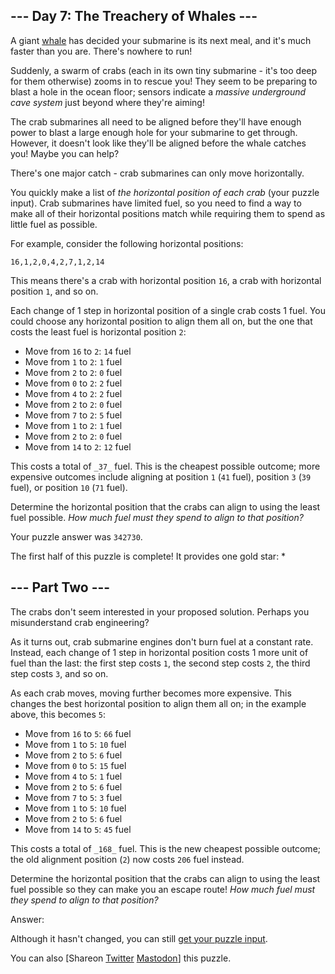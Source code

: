 ## \--- Day 7: The Treachery of Whales ---

A giant [whale](https://en.wikipedia.org/wiki/Sperm_whale) has decided your
submarine is its next meal, and it's much faster than you are. There's nowhere
to run!

Suddenly, a swarm of crabs (each in its own tiny submarine - it's too deep for
them otherwise) zooms in to rescue you! They seem to be preparing to blast a
hole in the ocean floor; sensors indicate a _massive underground cave system_
just beyond where they're aiming!

The crab submarines all need to be aligned before they'll have enough power to
blast a large enough hole for your submarine to get through. However, it
doesn't look like they'll be aligned before the whale catches you! Maybe you
can help?

There's one major catch - crab submarines can only move horizontally.

You quickly make a list of _the horizontal position of each crab_ (your puzzle
input). Crab submarines have limited fuel, so you need to find a way to make
all of their horizontal positions match while requiring them to spend as
little fuel as possible.

For example, consider the following horizontal positions:

    
    
    16,1,2,0,4,2,7,1,2,14

This means there's a crab with horizontal position `16`, a crab with
horizontal position `1`, and so on.

Each change of 1 step in horizontal position of a single crab costs 1 fuel.
You could choose any horizontal position to align them all on, but the one
that costs the least fuel is horizontal position `2`:

  * Move from `16` to `2`: `14` fuel
  * Move from `1` to `2`: `1` fuel
  * Move from `2` to `2`: `0` fuel
  * Move from `0` to `2`: `2` fuel
  * Move from `4` to `2`: `2` fuel
  * Move from `2` to `2`: `0` fuel
  * Move from `7` to `2`: `5` fuel
  * Move from `1` to `2`: `1` fuel
  * Move from `2` to `2`: `0` fuel
  * Move from `14` to `2`: `12` fuel

This costs a total of `_37_` fuel. This is the cheapest possible outcome; more
expensive outcomes include aligning at position `1` (`41` fuel), position `3`
(`39` fuel), or position `10` (`71` fuel).

Determine the horizontal position that the crabs can align to using the least
fuel possible. _How much fuel must they spend to align to that position?_

Your puzzle answer was `342730`.

The first half of this puzzle is complete! It provides one gold star: *

## \--- Part Two ---

The crabs don't seem interested in your proposed solution. Perhaps you
misunderstand crab engineering?

As it turns out, crab submarine engines don't burn fuel at a constant rate.
Instead, each change of 1 step in horizontal position costs 1 more unit of
fuel than the last: the first step costs `1`, the second step costs `2`, the
third step costs `3`, and so on.

As each crab moves, moving further becomes more expensive. This changes the
best horizontal position to align them all on; in the example above, this
becomes `5`:

  * Move from `16` to `5`: `66` fuel
  * Move from `1` to `5`: `10` fuel
  * Move from `2` to `5`: `6` fuel
  * Move from `0` to `5`: `15` fuel
  * Move from `4` to `5`: `1` fuel
  * Move from `2` to `5`: `6` fuel
  * Move from `7` to `5`: `3` fuel
  * Move from `1` to `5`: `10` fuel
  * Move from `2` to `5`: `6` fuel
  * Move from `14` to `5`: `45` fuel

This costs a total of `_168_` fuel. This is the new cheapest possible outcome;
the old alignment position (`2`) now costs `206` fuel instead.

Determine the horizontal position that the crabs can align to using the least
fuel possible so they can make you an escape route! _How much fuel must they
spend to align to that position?_

Answer:

Although it hasn't changed, you can still [get your puzzle input](7/input).

You can also [Shareon
[Twitter](https://twitter.com/intent/tweet?text=I%27ve+completed+Part+One+of+%22The+Treachery+of+Whales%22+%2D+Day+7+%2D+Advent+of+Code+2021&url=https%3A%2F%2Fadventofcode%2Ecom%2F2021%2Fday%2F7&related=ericwastl&hashtags=AdventOfCode)
[Mastodon](javascript:void\(0\);)] this puzzle.

